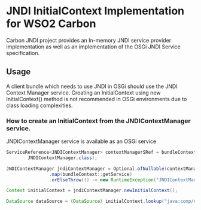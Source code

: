 # JNDI InitialContext Implementation for WSO2 Carbon

Carbon JNDI project provides an In-memory JNDI service provider implementation as well as 
an implementation of the OSGi JNDI Service specification.

## Usage

A client bundle which needs to use JNDI in OSGi should use the JNDI Context Manager service. Creating an InitialContext using new InitialContext() method is not recommended in OSGi environments due to class loading complexities.

### How to create an InitialContext from the JNDIContextManager service.

JNDIContextManager service is available as an OSGi service

```java
ServiceReference<JNDIContextManager> contextManagerSRef = bundleContext.getServiceReference(
        JNDIContextManager.class);

JNDIContextManager jndiContextManager = Optional.ofNullable(contextManagerSRef)
                .map(bundleContext::getService)
                .orElseThrow(() -> new RuntimeException("JNDIContextManager service is not available."));

Context initialContext = jndiContextManager.newInitialContext();

DataSource dataSource = (DataSource) initialContext.lookup("java:comp/env/jdbc/wso2carbonDB");
```